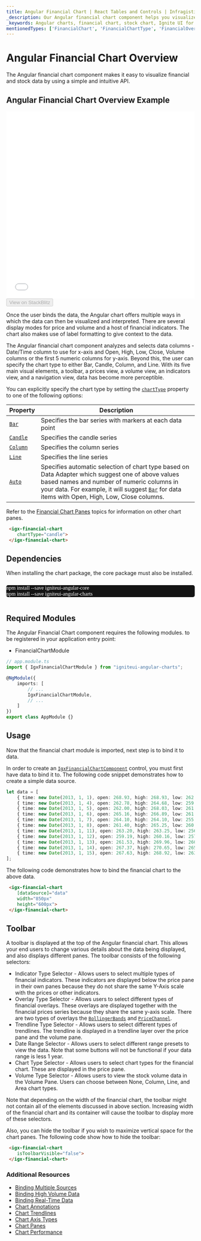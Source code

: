 ```yaml
---
title: Angular Financial Chart | React Tables and Controls | Infragistics
_description: Our Angular financial chart component helps you visualize financial data using a simple API. Create fast, editable financial graphs with $PlatformName$!
_keywords: Angular charts, financial chart, stock chart, Ignite UI for Angular, Infragistics
mentionedTypes: ['FinancialChart', 'FinancialChartType', 'FinancialOverlayType']
---
```


# Angular Financial Chart Overview

The Angular financial chart component makes it easy to visualize financial and stock data by using a simple and intuitive API.

## Angular Financial Chart Overview Example

<div class="sample-container loading" style="height: 500px">
    <iframe id="financial-chart-overview-iframe" src='{environment:dvDemosBaseUrl}/charts/financial-chart-overview' width="100%" height="100%" seamless frameBorder="0" onload="onXPlatSampleIframeContentLoaded(this);" alt="Angular Financial Chart Overview Example"></iframe>
</div>
<div>
    <button data-localize="stackblitz" disabled class="stackblitz-btn"   data-iframe-id="financial-chart-overview-iframe" data-demos-base-url="{environment:dvDemosBaseUrl}">View on StackBlitz
    </button>


</div>

<div class="divider--half"></div>

Once the user binds the data, the Angular chart offers multiple ways in which the data can then be visualized and interpreted. There are several display modes for price and volume and a host of financial indicators. The chart also makes use of label formatting to give context to the data.

The Angular financial chart component analyzes and selects data columns - Date/Time column to use for x-axis and Open, High, Low, Close, Volume columns or the first 5 numeric columns for y-axis. Beyond this, the user can specify the chart type to either Bar, Candle, Column, and Line. With its five main visual elements, a toolbar, a prices view, a volume view, an indicators view, and a navigation view, data has become more perceptible.

You can explicitly specify the chart type by setting the [`chartType`]({environment:dvApiBaseUrl}/products/ignite-ui-angular/api/docs/typescript/latest/classes/igxfinancialchartcomponent.html#charttype) property to one of the following options:

| Property                                                                                                                          | Description                                                                                                                                                                                                                                                                                                                                                              |
| --------------------------------------------------------------------------------------------------------------------------------- | ------------------------------------------------------------------------------------------------------------------------------------------------------------------------------------------------------------------------------------------------------------------------------------------------------------------------------------------------------------------------ |
| [`Bar`]({environment:dvApiBaseUrl}/products/ignite-ui-angular/api/docs/typescript/latest/enums/financialcharttype.html#bar)       | Specifies the bar series with markers at each data point                                                                                                                                                                                                                                                                                                                 |
| [`Candle`]({environment:dvApiBaseUrl}/products/ignite-ui-angular/api/docs/typescript/latest/enums/financialcharttype.html#candle) | Specifies the candle series                                                                                                                                                                                                                                                                                                                                              |
| [`Column`]({environment:dvApiBaseUrl}/products/ignite-ui-angular/api/docs/typescript/latest/enums/financialcharttype.html#column) | Specifies the column series                                                                                                                                                                                                                                                                                                                                              |
| [`Line`]({environment:dvApiBaseUrl}/products/ignite-ui-angular/api/docs/typescript/latest/enums/financialcharttype.html#line)     | Specifies the line series                                                                                                                                                                                                                                                                                                                                                |
| [`Auto`]({environment:dvApiBaseUrl}/products/ignite-ui-angular/api/docs/typescript/latest/enums/financialcharttype.html#auto)     | Specifies automatic selection of chart type based on Data Adapter which suggest one of above values based names and number of numeric columns in your data. For example, it will suggest [`Bar`]({environment:dvApiBaseUrl}/products/ignite-ui-angular/api/docs/typescript/latest/enums/financialcharttype.html#bar) for data items with Open, High, Low, Close columns. |

Refer to the [Financial Chart Panes](financial-chart-panes.md) topics for  information on other chart panes.

```html
 <igx-financial-chart
    chartType="candle">
 </igx-financial-chart>
```

<!-- Angular, React, WebComponents -->

## Dependencies

When installing the chart package, the core package must also be installed.

<pre style="background:#141414;color:white;display:inline-block;padding:16x;margin-top:10px;font-family:'Consolas';border-radius:5px;width:100%">
npm install --save igniteui-angular-core
npm install --save igniteui-angular-charts
</pre>

<!-- end: Angular, React, WebComponents -->

## Required Modules

The Angular Financial Chart component requires the following modules<!-- Angular, React, WebComponents -->.<!-- end: Angular, React, WebComponents --><!-- Blazor --> to be registered in your application entry point:

-   FinancialChartModule
    <!-- end: Blazor -->

```ts
// app.module.ts
import { IgxFinancialChartModule } from "igniteui-angular-charts";

@NgModule({
    imports: [
        // ...
        IgxFinancialChartModule,
        // ...
    ]
})
export class AppModule {}
```

<div class="divider--half"></div>

## Usage

Now that the financial chart module is imported, next step is to bind it to data.

In order to create an [`IgxFinancialChartComponent`]({environment:dvApiBaseUrl}/products/ignite-ui-angular/api/docs/typescript/latest/classes/igxfinancialchartcomponent.html) control, you must first have data to bind it to. The following code snippet demonstrates how to create a simple data source.

```ts
let data = [
	{ time: new Date(2013, 1, 1), open: 268.93, high: 268.93, low: 262.80, close: 265.00, volume: 6118146 },
	{ time: new Date(2013, 1, 4), open: 262.78, high: 264.68, low: 259.07, close: 259.98, volume: 3723793 },
	{ time: new Date(2013, 1, 5), open: 262.00, high: 268.03, low: 261.46, close: 266.89, volume: 4013780 },
	{ time: new Date(2013, 1, 6), open: 265.16, high: 266.89, low: 261.11, close: 262.22, volume: 2772204 },
	{ time: new Date(2013, 1, 7), open: 264.10, high: 264.10, low: 255.11, close: 260.23, volume: 3977065 },
	{ time: new Date(2013, 1, 8), open: 261.40, high: 265.25, low: 260.56, close: 261.95, volume: 3879628 },
	{ time: new Date(2013, 1, 11), open: 263.20, high: 263.25, low: 256.60, close: 257.21, volume: 3407457 },
	{ time: new Date(2013, 1, 12), open: 259.19, high: 260.16, low: 257.00, close: 258.70, volume: 2944730 },
	{ time: new Date(2013, 1, 13), open: 261.53, high: 269.96, low: 260.30, close: 269.47, volume: 5295786 },
	{ time: new Date(2013, 1, 14), open: 267.37, high: 270.65, low: 265.40, close: 269.24, volume: 3464080 },
	{ time: new Date(2013, 1, 15), open: 267.63, high: 268.92, low: 263.11, close: 265.09, volume: 3981233 }
];
```

The following code demonstrates how to bind the financial chart to the above data.

```html
 <igx-financial-chart
    [dataSource]="data"
    width="850px"
    height="600px">
 </igx-financial-chart>
```

## Toolbar

A toolbar is displayed at the top of the Angular financial chart. This allows your end users to change various details about the data being displayed, and also displays different panes. The toolbar consists of the following selectors:

-   Indicator Type Selector - Allows users to select multiple types of financial indicators. These indicators are displayed below the price pane in their own panes because they do not share the same Y-Axis scale with the prices or other indicators.
-   Overlay Type Selector - Allows users to select different types of financial overlays. These overlays are displayed together with the financial prices series because they share the same y-axis scale. There are two types of overlays the [`BollingerBands`]({environment:dvApiBaseUrl}/products/ignite-ui-angular/api/docs/typescript/latest/enums/financialoverlaytype.html#bollingerbands) and [`PriceChannel`]({environment:dvApiBaseUrl}/products/ignite-ui-angular/api/docs/typescript/latest/enums/financialoverlaytype.html#pricechannel).
-   Trendline Type Selector - Allows users to select different types of trendlines. The trendline is displayed in a trendline layer over the price pane and the volume pane.
-   Date Range Selector - Allows users to select different range presets to view the data. Note that some buttons will not be functional if your data range is less 1 year.
-   Chart Type Selector - Allows users to select chart types for the financial chart. These are displayed in the price pane.
-   Volume Type Selector -  Allows users to view the stock volume data in the Volume Pane. Users can choose between None, Column, Line, and Area chart types.

Note that depending on the width of the financial chart, the toolbar might not contain all of the elements discussed in above section. Increasing width of the financial chart and its container will cause the toolbar to display more of these selectors.

Also, you can hide the toolbar if you wish to maximize vertical space for the chart panes. The following code show how to hide the toolbar:

```html
 <igx-financial-chart
    isToolbarVisible="false">
 </igx-financial-chart>
```

### Additional Resources

-   [Binding Multiple Sources](financial-chart-multiple-data.md)
-   [Binding High Volume Data](financial-chart-high-volume.md)
-   [Binding Real-Time Data](financial-chart-high-frequency.md)
-   [Chart Annotations](financial-chart-annotations.md)
-   [Chart Trendlines](financial-chart-trendlines.md)
-   [Chart Axis Types](financial-chart-axis-types.md)
-   [Chart Panes](financial-chart-panes.md)
-   [Chart Performance](financial-chart-performance.md)
    <!-- - [Custom Indicators](financial-chart-custom-indicators.md) -->
    <!-- - [Tooltip Templates](financial-chart-tooltip-template.md) -->
    <!-- - [Tooltip Types](financial-chart-tooltip-types.md) -->
